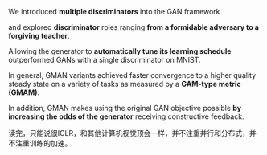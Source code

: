 We introduced **multiple discriminators** into the GAN framework 

and explored **discriminator** roles ranging **from a formidable adversary to a forgiving teacher**. 

Allowing the generator to **automatically tune its learning schedule** outperformed GANs with a single discriminator on MNIST. 

In general, GMAN variants achieved faster convergence to a higher quality steady state on a variety of tasks as measured by a **GAM-type metric (GMAM)**. 

In addition,  GMAN makes using the original GAN objective possible **by increasing the odds of the generator** receiving constructive feedback.



读完，只能说很ICLR，和其他计算机视觉顶会一样，并不注重并行和分布式，并不注重训练的加速。

